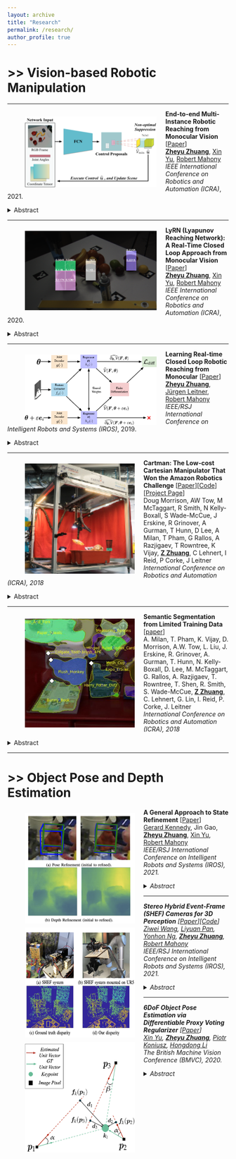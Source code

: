 ```yaml
---
layout: archive
title: "Research"
permalink: /research/
author_profile: true
---
```



# >> Vision-based Robotic Manipulation
---
<img align="left" width="300" height="160" src="./../images/conf_icra_2021.png" style="padding-right:20px; padding-left:40px; padding-top:15px"/> 

**End-to-end Multi-Instance Robotic Reaching from Monocular Vision** [[Paper](https://ieeexplore.ieee.org/abstract/document/9561518)]<br>
[**Zheyu Zhuang**](https://zheyu-zhuang.github.io), [Xin Yu](https://profiles.uts.edu.au/Xin.Yu), [Robert Mahony](https://cecs.anu.edu.au/people/robert-mahony)<br>
<em>IEEE International Conference on Robotics and Automation (ICRA)</em>, 2021.
<details>
  <summary>Abstract</summary>
<sub>
Multi-instance scenes are especially challenging for end-to-end visuomotor (image-to-control) learning algorithms. “Pipeline” visual servo control algorithms use separate detection, selection and servo stages, allowing algorithms to focus on a single object instance during servo control. End-to-end systems do not have separate detection and selection stages and need to address the visual ambiguities introduced by the presence of an arbitrary number of visually identical or similar objects during servo control. However, end-to-end schemes avoid embedding errors from detection and selection stages in the servo control behaviour, are more dynamically robust to changing scenes and are algorithmically simpler. In this paper, we present a reactive real-time end-to-end visuomotor learning algorithm for multi-instance reaching. The proposed algorithm uses a monocular RGB image and the manipulator’s joint angles as the input to a light-weight fully-convolutional network (FCN) to generate control candidates. A key innovation of the proposed method is identifying the optimal control candidate by regressing a control-Lyapunov function (cLf) value. The multi-instance capability emerges naturally from the stability analysis associated with the cLf formulation...</sub>
</details>

---

<img align="left" width="300" height="180" src="./../images/icra2020_teaser.png" style="padding-right:20px; padding-left:40px; padding-top:10px"/>

**LyRN (Lyapunov Reaching Network): A Real-Time Closed Loop Approach from Monocular Vision** [[Paper](https://arxiv.org/pdf/2005.12072.pdf)]<br>
[**Zheyu Zhuang**](https://zheyu-zhuang.github.io), [Xin Yu](https://profiles.uts.edu.au/Xin.Yu), [Robert Mahony](https://cecs.anu.edu.au/people/robert-mahony)<br>
<em>IEEE International Conference on Robotics and Automation (ICRA)</em>, 2020.
<details>
  <summary>Abstract</summary>
<sub>
We propose a closed-loop, multi-instance control algorithm for visually guided reaching based on novel learning principles. A control Lyapunov function methodology is used to design a reaching action for a complex multi-instance task in the case where full state information (poses of all potential reaching points) is available. The proposed algorithm uses monocular vision and manipulator joint angles as the input to a deep convolution neural network to predict the value of the control Lyapunov function (cLf) and corresponding velocity control. The resulting network output is used in real-time as visual control for the grasping task with the multi-instance capability emerging naturally from the design of the control Lyapunov function...</sub>
</details>


---

<img align="left" width="300" height="160" src="./../images/iros2019_teaser.png" style="padding-right:20px; padding-left:40px; padding-top:10px"/> 

**Learning Real-time Closed Loop Robotic Reaching from Monocular** [[Paper](https://arxiv.org/pdf/2005.12072.pdf)]
[**Zheyu Zhuang**](https://zheyu-zhuang.github.io), [Jürgen Leitner](https://juxi.net), [Robert Mahony](https://cecs.anu.edu.au/people/robert-mahony)<br>
<em>IEEE/RSJ International Conference on Intelligent Robots and Systems (IROS)</em>, 2019. 
<details>
  <summary>Abstract</summary>
<sub> Visual reaching and grasping is a fundamental problem in robotics research. This paper proposes a novel approach based on deep learning a control Lyapunov function and its derivatives by encouraging a differential constraint in addition to vanilla regression that directly regresses independent joint control inputs. A key advantage of the proposed approach is that an estimate of the value of the control Lyapunov function is available in real-time that can be used to monitor the system performance and provide a level of assurance concerning progress towards the goal. The results we obtain demonstrate that the proposed approach is more robust and more reliable than vanilla regression.</sub>
</details>


---

<img align="left" width="250" height="250" src="./../images/morrison2018cartman.jpg" style="padding-right:20px; padding-left:40px; padding-top:10px"/> 

**Cartman: The Low-cost Cartesian Manipulator That Won the Amazon Robotics Challenge** [[Paper](https://arxiv.org/abs/1709.06283)][[Code](https://github.com/warehouse-picking-automation-challenges/team_acrv_2017)][[Project Page](http://juxi.net/projects/AmazonRoboticsChallenge/)]<br>
Doug Morrison, AW Tow, M McTaggart, R Smith, N Kelly-Boxall, S Wade-McCue, J Erskine, R Grinover, A Gurman, T Hunn, D Lee, A Milan, T Pham, G Rallos, A Razjigaev, T Rowntree, K Vijay, [**Z Zhuang**](https://zheyu-zhuang.github.io), C Lehnert, I Reid, P Corke, J Leitner<br>
<em>International Conference on Robotics and Automation (ICRA), 2018</em>
<details>
  <summary>Abstract</summary>
<sub>
The Amazon Robotics Challenge enlisted sixteen teams to each design a pick-and-place robot for autonomous warehousing, addressing development in robotic vision and manipulation. This paper presents the design of our custom- built, cost-effective, Cartesian robot system Cartman, which won first place in the competition finals by stowing 14 (out of 16) and picking all 9 items in 27 minutes, scoring a total of 272 points. We highlight our experience-centred design methodology and key aspects of our system that contributed to our competitiveness. We believe these aspects are crucial to building robust and effective robotic systems.</sub>
</details>


---

<img align="left" width="250" height="250" src="./../images/milan2018semantic.jpg" style="padding-right:20px; padding-left:40px; padding-top:10px"/> 

**Semantic Segmentation from Limited Training Data** [[paper](https://arxiv.org/abs/1709.07665)]<br>
A. Milan, T. Pham, K. Vijay, D. Morrison, A.W. Tow, L. Liu, J. Erskine, R. Grinover, A. Gurman, T. Hunn, N. Kelly-Boxall, D. Lee, M. McTaggart, G. Rallos, A. Razjigaev, T. Rowntree, T. Shen, R. Smith, S. Wade-McCue, [**Z Zhuang**](https://zheyu-zhuang.github.io), C. Lehnert, G. Lin, I. Reid, P. Corke, J. Leitner<br>
<em>International Conference on Robotics and Automation (ICRA), 2018 </em>
<details>
  <summary>Abstract</summary>
<sub>
We present our approach for robotic perception in cluttered scenes that led to winning the recent Amazon Robotics Challenge (ARC) 2017. Next to small objects with shiny and transparent surfaces, the biggest challenge of the 2017 competition was the introduction of unseen categories. In contrast to traditional approaches which require large collections of annotated data and many hours of training, the task here was to obtain a robust perception pipeline with only few minutes of data acquisition and training time. To that end, we present two strategies that we explored. One is a deep metric learning approach that works in three separate steps: semantic-agnostic boundary detection, patch classification and pixel-wise voting. The other is a fully-supervised semantic segmentation approach with efficient dataset collection. We conduct an extensive analysis of the two methods on our ARC 2017 dataset. Interestingly, only few examples of each class are sufficient to fine-tune even very deep convolutional neural networks for this specific task.</sub>
</details>

---

# >> Object Pose and Depth Estimation

<img align="left" width="250" height="250" src="./../images/kennedy_iros_2021.png" style="padding-right:20px; padding-left:40px; padding-top:10px"/> 

**A General Approach to State Refinement** [[Paper](https://ieeexplore.ieee.org/abstract/document/9636400/)]<br>
 [Gerard Kennedy](http://www.gerard-kennedy.com), Jin Gao, [**Zheyu Zhuang**](https://zheyu-zhuang.github.io), [Xin Yu](https://profiles.uts.edu.au/Xin.Yu), [Robert Mahony](https://cecs.anu.edu.au/people/robert-mahony)<br>
<em><em>IEEE/RSJ International Conference on Intelligent Robots and Systems (IROS)</em>, 2021. 
<details>
  <summary>Abstract</summary>
<sub>
Deep learning algorithms such as Convolutional Neural Networks (CNNs) are currently used to solve a range of robotics and computer vision problems. These networks typically estimate the desired representation in a single forward pass and must therefore learn to converge from a wide range of initial conditions to a precise result. This is challenging, and has led to increased interest in the development of separate refinement modules which learn to improve a given initial estimate, thus reducing the required search space. Such modules are usually developed ad-hoc for each given application, often requiring significant engineering investment. In this work we propose a generic innovation-based CNN. Our CNN is implemented along with a stochastic gradient descent (SGD) algorithm to iteratively refine a given initial estimate. The proposed approach provides a general framework for the development of refinement modules applicable to a wide range of robotics problems. We apply this framework to object pose estimation and depth estimation and demonstrate significant improvement over the initial estimates, in the range of 4.2 8.1%, for both applications.
</sub>
</details>


---

<img align="left" width="250" height="250" src="./../images/wang_iros_2021.png" style="padding-right:20px; padding-left:40px; padding-top:10px"/> 

**Stereo Hybrid Event-Frame (SHEF) Cameras for 3D Perception** [[Paper](https://arxiv.org/pdf/2110.04988.pdf)][[Code](https://github.com/ziweiWWANG/SHEF.git)]<br>
[Ziwei Wang](https://scholar.google.com/citations?hl=zh-CN&user=hklkyjYAAAAJ), [Liyuan Pan](https://scholar.google.com/citations?user=kAt6-AIAAAAJ&hl=en), [Yonhon Ng](https://scholar.google.com/citations?user=DeHsa3wAAAAJ&hl=en), [**Zheyu Zhuang**](https://zheyu-zhuang.github.io), [Robert Mahony](https://cecs.anu.edu.au/people/robert-mahony)<br>
<em>IEEE/RSJ International Conference on Intelligent Robots and Systems (IROS)</em>, 2021. 
<details>
  <summary>Abstract</summary>
<sub>
Stereo camera systems play an important role in robotics applications to perceive the 3D world. However, conventional cameras have drawbacks such as low dynamic range, motion blur and latency due to the underlying frame- based mechanism. Event cameras address these limitations as they report the brightness changes of each pixel independently with a fine temporal resolution, but they are unable to acquire absolute intensity information directly. Although integrated hybrid event-frame sensors (e.g., DAVIS) are available, the quality of data is compromised by coupling at the pixel level in the circuit fabrication of such cameras. This paper proposes a stereo hybrid event-frame (SHEF) camera system that offers a sensor modality with separate high-quality pure event and pure frame cameras, overcoming the limitations of each separate sensor and allowing for stereo depth estimation. We provide a SHEF dataset targeted at evaluating disparity estimation algorithms and introduce a stereo disparity estimation algorithm that uses edge information extracted from the event stream correlated with the edge detected in the frame data. Our disparity estimation outperforms the state-of-the-art stereo matching algorithm on the SHEF dataset.
</sub>
</details>


--- 

<img align="left" width="250" height="250" src="./../images/yu_bmvc_2020.png" style="padding-right:20px; padding-left:40px; padding-top:10px"/> 

**6DoF Object Pose Estimation via Differentiable Proxy Voting Regularizer** [[Paper](https://www.bmvc2020-conference.com/assets/papers/0287.pdf)]<br>
[Xin Yu](https://profiles.uts.edu.au/Xin.Yu), [**Zheyu Zhuang**](https://zheyu-zhuang.github.io), [Piotr Koniusz](http://users.cecs.anu.edu.au/~koniusz/), [Hongdong Li](http://users.cecs.anu.edu.au/~hongdong/)<br>
<em>The British Machine Vision Conference (BMVC)</em>, 2020.
<details>
  <summary>Abstract</summary>
<sub>
Estimating a 6DOF object pose from a single image is very challenging due to occlusions or textureless appearances. Vector-field based keypoint voting has demonstrated its effectiveness and superiority on tackling those issues. However, direct regression of vector-fields neglects that the distances between pixels and keypoints also affect the deviations of hypotheses dramatically. In other words, small errors in direction vectors may generate severely deviated hypotheses when pixels are far away from a keypoint. In this paper, we aim to reduce such errors by incorporating the distances between pixels and keypoints into our objective. To this end, we develop a simple yet effective differentiable proxy voting regularizer (DPVR) which mimics the hypothesis selection in the voting procedure. By exploiting our voting regularizer, we are able to train our network in an end-to-end manner. Experiments on widely used datasets, i.e., LINEMOD and Occlusion LINEMOD, manifest that our DPVR improves pose estimation performance significantly and speeds up the training convergence.</sub>
</details>
